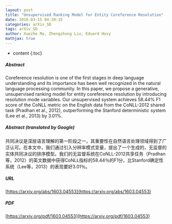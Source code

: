 ```yaml
---
layout: post
title: "Unsupervised Ranking Model for Entity Coreference Resolution"
date: 2016-03-15 04:39:15
categories: arXiv_SD
tags: arXiv_SD
author: Xuezhe Ma, Zhengzhong Liu, Eduard Hovy
mathjax: true
---
```


* content
{:toc}

##### Abstract
Coreference resolution is one of the first stages in deep language understanding and its importance has been well recognized in the natural language processing community. In this paper, we propose a generative, unsupervised ranking model for entity coreference resolution by introducing resolution mode variables. Our unsupervised system achieves 58.44% F1 score of the CoNLL metric on the English data from the CoNLL-2012 shared task (Pradhan et al., 2012), outperforming the Stanford deterministic system (Lee et al., 2013) by 3.01%.

##### Abstract (translated by Google)
共同决议是深层语言理解的第一阶段之一，其重要性在自然语言处理领域得到了广泛认可。在本文中，我们通过引入分辨率模式变量，提出了一个生成的，无监督的实体共同决议的排序模型。我们的无监督系统在CoNLL-2012共享任务（Pradhan等，2012）的英文数据中获得CoNLL指标的58.44％的F1分，比Stanford确定性系统（Lee等，2013）的表现要好3.01％。

##### URL
[https://arxiv.org/abs/1603.04553](https://arxiv.org/abs/1603.04553)

##### PDF
[https://arxiv.org/pdf/1603.04553](https://arxiv.org/pdf/1603.04553)

